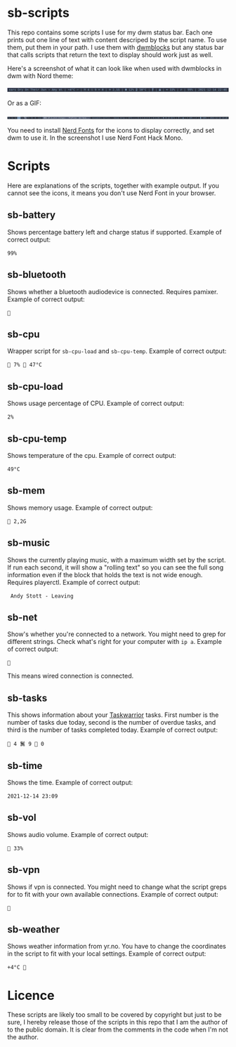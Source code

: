 # sb-scripts

This repo contains some scripts I use for my dwm status bar. Each one
prints out one line of text with content descriped by the script name.
To use them, put them in your path. I use them with
[dwmblocks](https://github.com/LukeSmithxyz/dwmblocks) but any status
bar that calls scripts that return the text to display should work just
as well.

Here's a screenshot of what it can look like when used with dwmblocks in
dwm with Nord theme:

![Screenshot of my statusbar](screenshot.png)

Or as a GIF:

![GIF of my statusbar](status-bar.gif)

You need to install [Nerd Fonts](https://www.nerdfonts.com) for the
icons to display correctly, and set dwm to use it. In the screenshot I
use Nerd Font Hack Mono.

# Scripts

Here are explanations of the scripts, together with example output. If
you cannot see the icons, it means you don't use Nerd Font in your
browser.

## sb-battery

Shows percentage battery left and charge status if supported. Example of
correct output:

```
99%
```

## sb-bluetooth

Shows whether a bluetooth audiodevice is connected. Requires pamixer.
Example of correct output:

```
﫽
```

## sb-cpu

Wrapper script for `sb-cpu-load` and `sb-cpu-temp`. Example of correct
output:

```
 7%  47°C
```

## sb-cpu-load

Shows usage percentage of CPU. Example of correct output:

```
2%
```

## sb-cpu-temp

Shows temperature of the cpu. Example of correct output:

```
49°C
```

## sb-mem

Shows memory usage. Example of correct output:

```
 2,2G
```

## sb-music

Shows the currently playing music, with a maximum width set by the
script. If run each second, it will show a "rolling text" so you can see
the full song information even if the block that holds the text is not
wide enough. Requires playerctl. Example of correct output:

```
 Andy Stott - Leaving
```

## sb-net

Show's whether you're connected to a network. You might need to grep for
different strings. Check what's right for your computer with `ip a`.
Example of correct output:

```

```

This means wired connection is connected.

## sb-tasks

This shows information about your [Taskwarrior](taskwarrior.org/) tasks.
First number is the number of tasks due today, second is the number of
overdue tasks, and third is the number of tasks completed today. Example
of correct output:

```
 4 鬒 9  0
```

## sb-time

Shows the time. Example of correct output:

```
2021-12-14 23:09 
```

## sb-vol

Shows audio volume. Example of correct output:

```
 33%
```

## sb-vpn

Shows if vpn is connected. You might need to change what the script
greps for to fit with your own available connections. Example of correct
output:

```

```

## sb-weather

Shows weather information from yr.no. You have to change the coordinates
in the script to fit with your local settings. Example of correct
output:

```
+4°C 
```

# Licence

These scripts are likely too small to be covered by copyright but just
to be sure, I hereby release those of the scripts in this repo that I am
the author of to the public domain. It is clear from the comments in the
code when I'm not the author.
